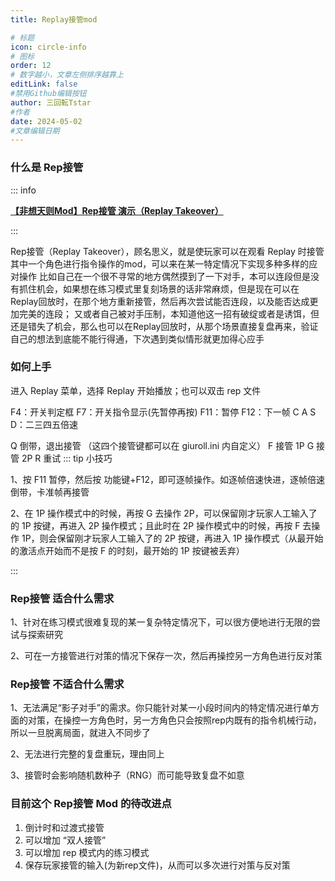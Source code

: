 ```yaml
---
title: Replay接管mod

# 标题
icon: circle-info
# 图标
order: 12
# 数字越小，文章左侧排序越靠上
editLink: false
#禁用Github编辑按钮
author: 三回転Tstar
#作者
date: 2024-05-02
#文章编辑日期
---
```


### 什么是 Rep接管
::: info 

[**【非想天则Mod】Rep接管 演示（Replay Takeover）**](https://www.bilibili.com/video/BV15E421j7T2/)


:::



Rep接管（Replay Takeover），顾名思义，就是使玩家可以在观看 Replay 时接管其中一个角色进行指令操作的mod，可以来在某一特定情况下实现多种多样的应对操作
比如自己在一个很不寻常的地方偶然摸到了一下对手，本可以连段但是没有抓住机会，如果想在练习模式里复刻场景的话非常麻烦，但是现在可以在Replay回放时，在那个地方重新接管，然后再次尝试能否连段，以及能否达成更加完美的连段；
又或者自己被对手压制，本知道他这一招有破绽或者是诱饵，但还是错失了机会，那么也可以在Replay回放时，从那个场景直接复盘再来，验证自己的想法到底能不能行得通，下次遇到类似情形就更加得心应手

### 如何上手
进入 Replay 菜单，选择 Replay 开始播放；也可以双击 rep 文件

F4：开关判定框
F7：开关指令显示(先暂停再按)
F11：暂停
F12：下一帧
C A S D：二三四五倍速

Q 倒带，退出接管 （这四个接管键都可以在 giuroll.ini 内自定义）
F 接管 1P
G 接管 2P
R 重试
::: tip 小技巧

1、按 F11 暂停，然后按 功能键+F12，即可逐帧操作。如逐帧倍速快进，逐帧倍速倒带，卡准帧再接管

2、在 1P 操作模式中的时候，再按 G 去操作 2P，可以保留刚才玩家人工输入了的 1P 按键，再进入 2P 操作模式；且此时在 2P 操作模式中的时候，再按 F 去操作 1P，则会保留刚才玩家人工输入了的 2P 按键，再进入 1P 操作模式（从最开始的激活点开始而不是按 F 的时刻，最开始的 1P 按键被丢弃）

:::




### Rep接管 适合什么需求
1、针对在练习模式很难复现的某一复杂特定情况下，可以很方便地进行无限的尝试与探索研究

2、可在一方接管进行对策的情况下保存一次，然后再操控另一方角色进行反对策

### Rep接管 不适合什么需求
1、无法满足“影子对手”的需求。你只能针对某一小段时间内的特定情况进行单方面的对策，在操控一方角色时，另一方角色只会按照rep内既有的指令机械行动，所以一旦脱离局面，就进入不同步了

2、无法进行完整的复盘重玩，理由同上

3、接管时会影响随机数种子（RNG）而可能导致复盘不如意

### 目前这个 Rep接管 Mod 的待改进点
1. 倒计时和过渡式接管
2. 可以增加 “双人接管”
3. 可以增加 rep 模式内的练习模式
4. 保存玩家接管的输入(为新rep文件)，从而可以多次进行对策与反对策

